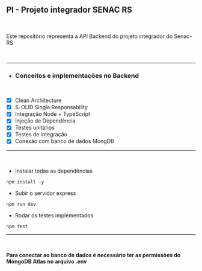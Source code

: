 <h2>PI - Projeto integrador SENAC RS</h2>

<br>

<p>
    Este repositório representa a API Backend do projeto integrador do Senac-RS 
</p>

<br>

****

- <h3>Conceitos e implementações no Backend</h3>

<br>

- [x] Clean Architecture
- [x] S-OLID Single Responsability
- [x] Integração Node + TypeScript
- [x] Injeção de Dependência
- [x] Testes unitários
- [x] Testes de integração
- [x] Conexão com banco de dados MongDB

****

<br>

- <p>Instalar todas as dependências</p>

``npm install -y``

- <p>Subir o servidor express</p>

``npm run dev``

- <p>Rodar os testes implementados</p>

``npm test``

***

<br>

<strong> Para conectar ao banco de dados é necessário ter as permissões do MongoDB Atlas no arquivo .env</strong>